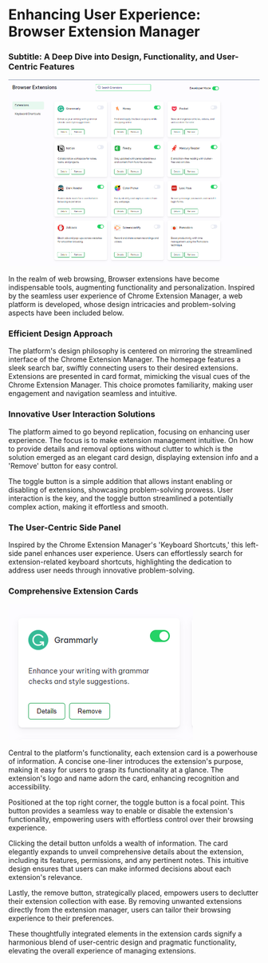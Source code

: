 # Enhancing User Experience: Browser Extension Manager

### Subtitle: A Deep Dive into Design, Functionality, and User-Centric Features

![Alt text](src/assets/browser-extension-manager.png)

In the realm of web browsing, Browser extensions have become indispensable tools, augmenting functionality and personalization. Inspired by the seamless user experience of Chrome Extension Manager, a web platform is developed, whose design intricacies and problem-solving aspects have been included below.

### Efficient Design Approach

The platform's design philosophy is centered on mirroring the streamlined interface of the Chrome Extension Manager. The homepage features a sleek search bar, swiftly connecting users to their desired extensions. Extensions are presented in card format, mimicking the visual cues of the Chrome Extension Manager. This choice promotes familiarity, making user engagement and navigation seamless and intuitive.

### Innovative User Interaction Solutions

The platform aimed to go beyond replication, focusing on enhancing user experience. The focus is to make extension management intuitive. On how to provide details and removal options without clutter to which is the solution emerged as an elegant card design, displaying extension info and a 'Remove' button for easy control.

The toggle button is a simple addition that allows instant enabling or disabling of extensions, showcasing problem-solving prowess. User interaction is the key, and the toggle button streamlined a potentially complex action, making it effortless and smooth.

### The User-Centric Side Panel

Inspired by the Chrome Extension Manager's 'Keyboard Shortcuts,' this left-side panel enhances user experience. Users can effortlessly search for extension-related keyboard shortcuts, highlighting the dedication to address user needs through innovative problem-solving.

### Comprehensive Extension Cards

![Alt text](src/assets/image.png)

Central to the platform's functionality, each extension card is a powerhouse of information. A concise one-liner introduces the extension's purpose, making it easy for users to grasp its functionality at a glance. The extension's logo and name adorn the card, enhancing recognition and accessibility.

Positioned at the top right corner, the toggle button is a focal point. This button provides a seamless way to enable or disable the extension's functionality, empowering users with effortless control over their browsing experience.

Clicking the detail button unfolds a wealth of information. The card elegantly expands to unveil comprehensive details about the extension, including its features, permissions, and any pertinent notes. This intuitive design ensures that users can make informed decisions about each extension's relevance.

Lastly, the remove button, strategically placed, empowers users to declutter their extension collection with ease. By removing unwanted extensions directly from the extension manager, users can tailor their browsing experience to their preferences.

These thoughtfully integrated elements in the extension cards signify a harmonious blend of user-centric design and pragmatic functionality, elevating the overall experience of managing extensions.
